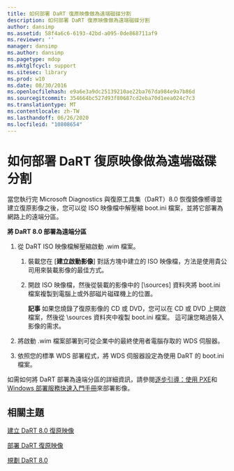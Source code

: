 ```yaml
---
title: 如何部署 DaRT 復原映像做為遠端磁碟分割
description: 如何部署 DaRT 復原映像做為遠端磁碟分割
author: dansimp
ms.assetid: 58f4a6c6-6193-42bd-a095-0de868711af9
ms.reviewer: ''
manager: dansimp
ms.author: dansimp
ms.pagetype: mdop
ms.mktglfcycl: support
ms.sitesec: library
ms.prod: w10
ms.date: 08/30/2016
ms.openlocfilehash: e9a6e3a9dc25139210ae22ba767da984e9a7b86d
ms.sourcegitcommit: 354664bc527d93f80687cd2eba70d1eea024c7c3
ms.translationtype: MT
ms.contentlocale: zh-TW
ms.lasthandoff: 06/26/2020
ms.locfileid: "10808654"
---
```

# 如何部署 DaRT 復原映像做為遠端磁碟分割


當您執行完 Microsoft Diagnostics 與復原工具集（DaRT）8.0 恢復鏡像嚮導並建立復原影像之後，您可以從 ISO 映像檔中解壓縮 boot.ini 檔案，並將它部署為網路上的遠端分區。

**將 DaRT 8.0 部署為遠端分區**

1.  從 DaRT ISO 映像檔解壓縮啟動 .wim 檔案。

    1.  裝載您在 [**建立啟動影像**] 對話方塊中建立的 ISO 映像檔，方法是使用貴公司用來裝載影像的最佳方式。

    2.  開啟 ISO 映像檔，然後從裝載的影像中的 [\\sources] 資料夾將 boot.ini 檔案複製到電腦上或外部磁片磁碟機上的位置。

        **記事** 如果您燒錄了復原影像的 CD 或 DVD，您可以在 CD 或 DVD 上開啟檔案，然後從 \\sources 資料夾中複製 boot.ini 檔案。 這可讓您略過裝入影像的需求。

         

2.  將啟動 .wim 檔案部署到可從企業中的最終使用者電腦存取的 WDS 伺服器。

3.  依照您的標準 WDS 部署程式，將 WDS 伺服器設定為使用 DaRT 的 boot.ini 檔案。

如需如何將 DaRT 部署為遠端分區的詳細資訊，請參閱[逐步引導：使用 PXE](https://go.microsoft.com/fwlink/?LinkId=212108)和[Windows 部署服務快速入門手冊](https://go.microsoft.com/fwlink/?LinkId=212106)來部署影像。

## 相關主題


[建立 DaRT 8.0 復原映像](creating-the-dart-80-recovery-image-dart-8.md)

[部署 DaRT 復原映像](deploying-the-dart-recovery-image-dart-8.md)

[規劃 DaRT 8.0](planning-for-dart-80-dart-8.md)

 

 






